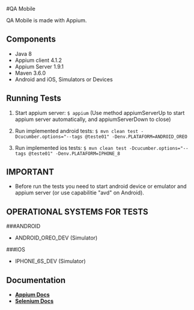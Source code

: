 #QA Mobile

QA Mobile is made with Appium.

## Components

* Java 8
* Appium client 4.1.2
* Appium Server 1.9.1
* Maven 3.6.0
* Android and iOS, Simulators or Devices

## Running Tests

1. Start appium server: `$ appium` (Use method appiumServerUp to start appium server automatically, and appiumServerDown to close)
	
2. Run implemented android tests: `$ mvn clean test -Dcucumber.options="--tags @teste01" -Denv.PLATAFORM=ANDROID_OREO`

3. Run implemented ios tests: `$ mvn clean test -Dcucumber.options="--tags @teste01" -Denv.PLATAFORM=IPHONE_8`

## IMPORTANT

* Before run the tests you need to start android device or emulator and appium server (or use capabilitie "avd" on Android).


## OPERATIONAL SYSTEMS FOR TESTS

###ANDROID

* ANDROID_OREO_DEV (Simulator)

###IOS

* IPHONE_6S_DEV (Simulator)

## Documentation

* **[Appium Docs](http://appium.io/)**
* **[Selenium Docs](https://www.seleniumhq.org/docs/)**









